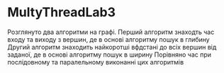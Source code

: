 # MultyThreadLab3
Розглянуто два алгоритми на графі. 
Перший алгоритм знаходть час входу та виходу з вершин, де в основі алгоритму пошук в глибину
Другий алгоритм знаходить найкоротші вфдстані до всіх вершин від заданої, де в основі алгоритму пошук в ширину
Порівняно час при послідовному та паралельному виконанні цих алгоритмів 
